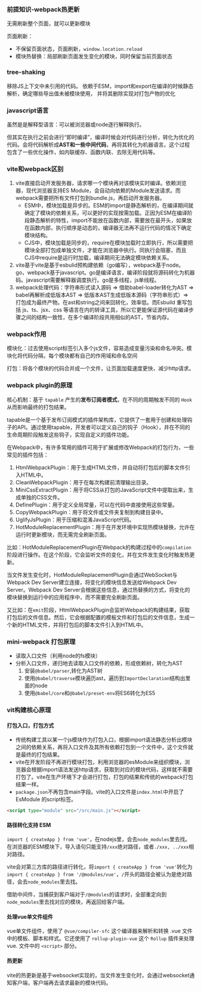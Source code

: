 ### 前提知识-webpack热更新
无需刷新整个页面，就可以更新模块

页面刷新：
+ 不保留页面状态，页面刷新，`window.location.reload`
+ 模块热替换：局部刷新页面发生变化的模块，同时保留当前页面状态

### tree-shaking
移除JS上下文中未引用的代码。
依赖于ESM，import和export在编译的时候静态解析，确定哪些导出值未被模块使用， 并将其删除实现对打包产物的优化

### javascript语言
虽然是是解释型语言：可以被浏览器或node逐行解释执行。

但其实在执行之前会进行“即时编译”，编译时候会对代码进行分析，转化为优化的代码。会将代码解析成**AST和一些中间代码**，再将其转化为机器语言。这个过程包含了一些优化操作，如内联缓存、函数内联、去除无用代码等。

### vite和webpack区别
1. vite直接启动开发服务器，请求哪一个模块再对该模块实时编译。依赖浏览器，现代浏览器支持ES Module，会自动向依赖的Module发送请求。而webpack需要把所有文件打包到bundle.js，再启动开发服务器。
   + ESM中，模块加载是异步的。ESM的import是静态解析的，在编译期间就确定了模块的依赖关系，可以更好的实现按需加载。正因为ESM在编译阶段静态解析的特性，import不能放在函数内部，需要放在最开头，如果放在函数内部，执行顺序是动态的，编译器无法再不运行代码的情况下确定模块结构。
   + CJS中，模块加载是同步的，require在模块加载时立即执行，所以需要把模块全部打包成单独文件，才能在浏览器中执行。同执行会阻塞，而且CJS中require是运行时加载，编译期间无法确定模块依赖关系。
3. vite基于vite是基于esbulid预构建依赖（go编写），webpack基于node。go，webpack基于javascript。go是编译语言，编译阶段就将源码转化为机器码。javascript需要解释器调度执行。go是多线程，js单线程。
4. webpack处理代码：字符串形式读入源码 => 借助babel-loader转化为AST => babel再解析成低版本AST => 低版本AST生成低版本源码（字符串形式）=> 打包成为最终产物。在ast和string之间来回转化，效率低。而Esbuild 重写包括 js、ts、jsx、css 等语言在内的转译工具，所以它更能保证源代码在编译步骤之间的结构一致性，在多个编译阶段共用相似的AST，节省内存。

### webpack作用

模块化：过去使用script标签引入多个js文件，容易造成变量污染和命名冲突。模块化将代码分隔，每个模块都有自己的作用域和命名空间

打包：将各个模块的代码合并成一个文件，让页面加载速度更快，减少http请求。

### webpack plugin的原理

核心机制：基于 `tapable` 产生的**发布订阅者模式**，在不同的周期触发不同的 `Hook` 从而影响最终的打包结果。

tapable是一个基于发布订阅模式的插件架构库，它提供了一套用于创建和处理钩子的API。通过使用tapable，开发者可以定义自己的钩子（Hook），并在不同的生命周期阶段触发这些钩子，实现自定义的插件功能。

在Webpack中，有许多常用的插件可用于扩展或修改Webpack的打包行为，一些常见的插件包括：

1. HtmlWebpackPlugin：用于生成HTML文件，并自动将打包后的脚本文件引入HTML中。
2. CleanWebpackPlugin：用于在每次构建前清理输出目录。
3. MiniCssExtractPlugin：用于将CSS从打包的JavaScript文件中提取出来，生成单独的CSS文件。
4. DefinePlugin：用于定义全局常量，可以在代码中直接使用这些常量。
5. CopyWebpackPlugin：用于将文件或文件夹复制到构建目录中。
6. UglifyJsPlugin：用于压缩和混淆JavaScript代码。
7. HotModuleReplacementPlugin：用于在开发环境中实现热模块替换，允许在运行时更新模块，而无需完全刷新页面。

比如：HotModuleReplacementPlugin在Webpack的构建过程中的`compilation`阶段进行操作。在这个阶段，它会监听文件的变化，并在文件发生变化时触发热更新。

当文件发生变化时，HotModuleReplacementPlugin会通过WebSocket与Webpack Dev Server建立连接，将变化的模块信息发送给Webpack Dev Server。Webpack Dev Server会根据这些信息，通过热替换的方式，将变化的模块替换到运行中的应用程序中，而不需要完全刷新页面。

又比如：在`emit`阶段，HtmlWebpackPlugin会监听Webpack的构建结果，获取打包后的文件信息。然后，它会根据配置的模板文件和打包后的文件信息，生成一个新的HTML文件，并将打包后的脚本文件引入到HTML中。


### mini-webpack 打包原理

+ 读取入口文件（利用node的fs模块）
+ 分析入口文件，递归地去读取入口文件的依赖，形成依赖树，转化为AST
  1. 安装`@babel/parser`,转化为AST树
  2. 使用`@babel/traverse`模块遍历ast，遍历到`ImportDeclaration`结构出里面的node
  3. 使用`@babel/core`和`@babel/preset-env`将ES6转化为ES5

### vit构建核心原理

#### 打包入口，打包方式

+ 传统构建工具以某一个js模块作为打包入口，根据import语法静态分析出模块之间的依赖关系，再将入口文件及其所有依赖打包到一个文件中，这个文件就是最终的打包结果。
+ vite在开发阶段不再进行模块打包，利用浏览器的esModule来组织模块，浏览器会根据import语法发送http请求，获取到对应的模块代码，这样就不需要打包了。vite在生产环境下才会进行打包，打包的结果和传统的webpack打包结果一样。
+ `package.json`不再包含main字段。vite的入口文件是`index.html`中开启了 EsModule 的script标签。

```html
<script type="module" src="/src/main.js"></script>
```

#### 路径转化支持 ESM

`import { createApp } from 'vue'`，在nodejs里，会去`node_modules`里去找。在浏览器的ESM模块下，导入语句只能支持`/xxx`绝对路径，或者`./xxx, ../xxx`相对路径。

vite会对第三方库的路径进行转化，将`import { createApp } from 'vue'`转化为`import { createApp } from '/@modules/vue'`，`/`开头的路径会被认为是绝对路径，会去`node_modules`里去找。

借助中间件，当捕获到客户端对于`/@modules`的请求时，全部重定向到`node_modules`里去找对应的模块，再返回给客户端。

#### 处理vue单文件组件

vue单文件组件，使用了 `@vue/compiler-sfc` 这个编译器来解析和转换 .vue 文件中的模板、脚本和样式。它还使用了 `rollup-plugin-vue` 这个 `Rollup` 插件来处理 vue. 文件中的 `<script>` 部分。

#### 热更新

vite的热更新是基于websocket实现的，当文件发生变化时，会通过websocket通知客户端，客户端再去请求最新的模块代码。



